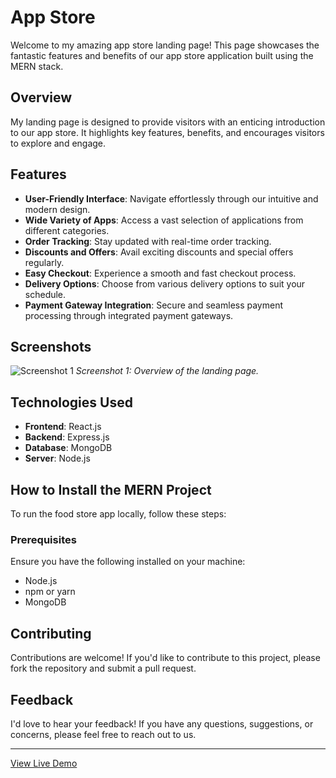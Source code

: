 
# App Store

Welcome to my amazing app store landing page! This page showcases the fantastic features and benefits of our app store application built using the MERN stack.

## Overview

My landing page is designed to provide visitors with an enticing introduction to our app store. It highlights key features, benefits, and encourages visitors to explore and engage.

## Features

- **User-Friendly Interface**: Navigate effortlessly through our intuitive and modern design.
- **Wide Variety of Apps**: Access a vast selection of applications from different categories.
- **Order Tracking**: Stay updated with real-time order tracking.
- **Discounts and Offers**: Avail exciting discounts and special offers regularly.
- **Easy Checkout**: Experience a smooth and fast checkout process.
- **Delivery Options**: Choose from various delivery options to suit your schedule.
- **Payment Gateway Integration**: Secure and seamless payment processing through integrated payment gateways.

## Screenshots

![Screenshot 1](/src/images/homepage.png)
*Screenshot 1: Overview of the landing page.*

## Technologies Used

- **Frontend**: React.js
- **Backend**: Express.js
- **Database**: MongoDB
- **Server**: Node.js

## How to Install the MERN Project

To run the food store app locally, follow these steps:

### Prerequisites

Ensure you have the following installed on your machine:
- Node.js
- npm or yarn
- MongoDB

   
## Contributing

Contributions are welcome! If you'd like to contribute to this project, please fork the repository and submit a pull request.

## Feedback

I'd love to hear your feedback! If you have any questions, suggestions, or concerns, please feel free to reach out to us.


---

[View Live Demo](https://my-shop-junchoi.vercel.app/)


   
